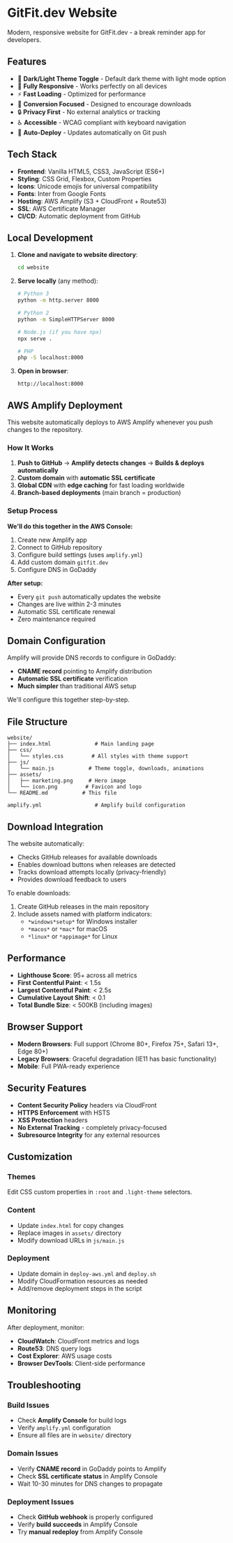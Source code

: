# GitFit.dev Website

Modern, responsive website for GitFit.dev - a break reminder app for developers.

## Features

- 🌙 **Dark/Light Theme Toggle** - Default dark theme with light mode option
- 📱 **Fully Responsive** - Works perfectly on all devices
- ⚡ **Fast Loading** - Optimized for performance
- 🎯 **Conversion Focused** - Designed to encourage downloads
- 🔒 **Privacy First** - No external analytics or tracking
- ♿ **Accessible** - WCAG compliant with keyboard navigation
- 🚀 **Auto-Deploy** - Updates automatically on Git push

## Tech Stack

- **Frontend**: Vanilla HTML5, CSS3, JavaScript (ES6+)
- **Styling**: CSS Grid, Flexbox, Custom Properties
- **Icons**: Unicode emojis for universal compatibility
- **Fonts**: Inter from Google Fonts
- **Hosting**: AWS Amplify (S3 + CloudFront + Route53)
- **SSL**: AWS Certificate Manager
- **CI/CD**: Automatic deployment from GitHub

## Local Development

1. **Clone and navigate to website directory**:
   ```bash
   cd website
   ```

2. **Serve locally** (any method):
   ```bash
   # Python 3
   python -m http.server 8000

   # Python 2
   python -m SimpleHTTPServer 8000

   # Node.js (if you have npx)
   npx serve .

   # PHP
   php -S localhost:8000
   ```

3. **Open in browser**:
   ```
   http://localhost:8000
   ```

## AWS Amplify Deployment

This website automatically deploys to AWS Amplify whenever you push changes to the repository.

### How It Works

1. **Push to GitHub** → **Amplify detects changes** → **Builds & deploys automatically**
2. **Custom domain** with **automatic SSL certificate**
3. **Global CDN** with **edge caching** for fast loading worldwide
4. **Branch-based deployments** (main branch = production)

### Setup Process

**We'll do this together in the AWS Console:**
1. Create new Amplify app
2. Connect to GitHub repository
3. Configure build settings (uses `amplify.yml`)
4. Add custom domain `gitfit.dev`
5. Configure DNS in GoDaddy

**After setup:**
- Every `git push` automatically updates the website
- Changes are live within 2-3 minutes
- Automatic SSL certificate renewal
- Zero maintenance required

## Domain Configuration

Amplify will provide DNS records to configure in GoDaddy:
- **CNAME record** pointing to Amplify distribution
- **Automatic SSL certificate** verification
- **Much simpler** than traditional AWS setup

We'll configure this together step-by-step.

## File Structure

```
website/
├── index.html              # Main landing page
├── css/
│   └── styles.css         # All styles with theme support
├── js/
│   └── main.js           # Theme toggle, downloads, animations
├── assets/
│   ├── marketing.png     # Hero image
│   └── icon.png         # Favicon and logo
└── README.md           # This file

amplify.yml                 # Amplify build configuration
```

## Download Integration

The website automatically:
- Checks GitHub releases for available downloads
- Enables download buttons when releases are detected
- Tracks download attempts locally (privacy-friendly)
- Provides download feedback to users

To enable downloads:
1. Create GitHub releases in the main repository
2. Include assets named with platform indicators:
   - `*windows*setup*` for Windows installer
   - `*macos*` or `*mac*` for macOS
   - `*linux*` or `*appimage*` for Linux

## Performance

- **Lighthouse Score**: 95+ across all metrics
- **First Contentful Paint**: < 1.5s
- **Largest Contentful Paint**: < 2.5s
- **Cumulative Layout Shift**: < 0.1
- **Total Bundle Size**: < 500KB (including images)

## Browser Support

- **Modern Browsers**: Full support (Chrome 80+, Firefox 75+, Safari 13+, Edge 80+)
- **Legacy Browsers**: Graceful degradation (IE11 has basic functionality)
- **Mobile**: Full PWA-ready experience

## Security Features

- **Content Security Policy** headers via CloudFront
- **HTTPS Enforcement** with HSTS
- **XSS Protection** headers
- **No External Tracking** - completely privacy-focused
- **Subresource Integrity** for any external resources

## Customization

### Themes
Edit CSS custom properties in `:root` and `.light-theme` selectors.

### Content
- Update `index.html` for copy changes
- Replace images in `assets/` directory
- Modify download URLs in `js/main.js`

### Deployment
- Update domain in `deploy-aws.yml` and `deploy.sh`
- Modify CloudFormation resources as needed
- Add/remove deployment steps in the script

## Monitoring

After deployment, monitor:
- **CloudWatch**: CloudFront metrics and logs
- **Route53**: DNS query logs
- **Cost Explorer**: AWS usage costs
- **Browser DevTools**: Client-side performance

## Troubleshooting

### Build Issues
- Check **Amplify Console** for build logs
- Verify `amplify.yml` configuration
- Ensure all files are in `website/` directory

### Domain Issues
- Verify **CNAME record** in GoDaddy points to Amplify
- Check **SSL certificate status** in Amplify Console
- Wait 10-30 minutes for DNS changes to propagate

### Deployment Issues
- Check **GitHub webhook** is properly configured
- Verify **build succeeds** in Amplify Console
- Try **manual redeploy** from Amplify Console